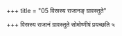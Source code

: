 +++
title = "05 विस्रस्य राजानङ् ग्रावस्तुते"

+++
विस्रस्य राजानं ग्रावस्तुते सोमोष्णीषं प्रयच्छति ५